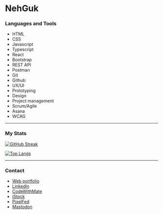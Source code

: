 # NehGuk

### Languages and Tools
- HTML
- CSS
- Javascript
- Typescript
- React
- Bootstrap
- REST API
- Postman
- Git
- Github
- UX/UI
- Prototyping
- Design
- Project management
- Scrum/Agile
- Asana
- WCAG

---
### My Stats
[![GitHub Streak](http://github-readme-streak-stats.herokuapp.com?user=NehGuk&theme=dark&date_format=j%20M%5B%20Y%5D)](https://git.io/streak-stats)


[![Top Langs](https://github-readme-stats.vercel.app/api/top-langs/?username=NehGuk&layout=compact&theme=vision-friendly-dark)](https://github.com/anuraghazra/github-readme-stats)

---
### Contact
- [Web portfolio](https://www.nehguk.dev)
- [LinkedIn](https://www.linkedin.com/in/nehguk)
- [CodeWithMate](https://nehguk.hashnode.dev)
- [iStock](https://www.istockphoto.com/portfolio/HenriKugler)
- [PixelFed](https://pixelfed.social/NehGuk)
- [Mastodon](https://oslo.town/@nehguk)
  
